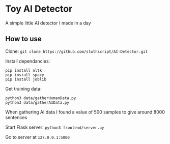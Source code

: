 # Toy AI Detector
A simple little AI detector I made in a day

## How to use

Clone:  `git clone https://github.com/slothscript/AI-Detector.git`

Install dependancies:
```
pip install nltk
pip install spacy
pip install joblib
```

Get training data:
```
python3 data/gatherHumanData.py
python3 data/gatherAIData.py
```

When gathering AI data I found a value of 500 samples to give around 8000 sentences

Start Flask server: `python3 frontend/server.py`

Go to server at `127.0.0.1:5000`
